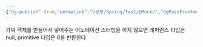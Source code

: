 ```yaml
---
{"dg-publish":true,"permalink":"/공부/Spring/Test/@Mock/","dgPassFrontmatter":true}
---
```


가짜 객체를 만들어서 넣어주는 어노테이션
스터빙을 하지 않으면 레퍼런스 타입은 null, primitive 타입은 0을 반환한다